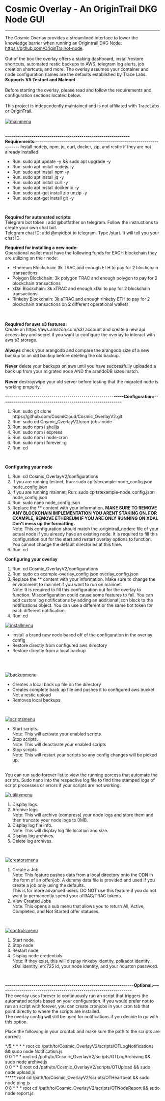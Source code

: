 # Cosmic Overlay - An OriginTrail DKG Node GUI
------------------------------------------------------------------------------------------------------------------------------------------------------------------
The Cosmic Overlay provides a streamlined interface to lower the knowledge barrier when running an Origintrail DKG Node: https://github.com/OriginTrail/ot-node.
<br><br>
Out of the box the overlay offers a staking dashboard, install/restore shortcuts, automated restic backups to AWS, telegram log alerts, job creation shortcuts, and more. The overlay assumes your container and node configuration names are the defaults established by Trace Labs.  <b>Supports V5 Testnet and Mainnet</b>
<br><br>
Before starting the overlay, please read and follow the requirements and configuration sections located below.
<br><br>
This project is independently maintained and is not affiliated with TraceLabs or OriginTrail.
<br><br>
<a href="https://ibb.co/pZP2Hff"><img src="https://i.ibb.co/pZP2Hff/mainmenu.png" alt="mainmenu" border="0"></a>
<br><br>

<b>--------------------------------------------------------------Requirements:--------------------------------------------------------------------</b>
Install nodejs, npm, jq, curl, docker, zip, and restic if they are not already installed.
<ul>
<li>Run: sudo apt update -y && sudo apt upgrade -y</li>
<li>Run: sudo apt install nodejs -y</li>
<li>Run: sudo apt install npm -y</li>
<li>Run: sudo apt install jq -y</li>
<li>Run: sudo apt install curl -y</li>
<li>Run: sudo apt install docker.io -y</li>
<li>Run: sudo apt-get install zip unzip -y</li>
<li>Run: sudo apt-get install git -y</li>
</ul><br>

<b>Required for automated scripts:</b><br>
Telegram bot token : add @botfather on telegram. Follow the instructions to create your own chat bot.<br>
Telegram chat ID: add @myidbot to telegram. Type /start. It will tell you your chat ID.<br>

<b>Required for installing a new node:</b><br>
Operational wallet must have the following funds for EACH blockchain they are utilizing on their node:
  <ul>
  <li>Ethereum Blockchain: 3k TRAC and enough ETH to pay for 2 blockchain transactions</li>
  <li>Polygon Blockchain: 3k polygon TRAC and enough polygon to pay for 2 blockchain transactions</li>
  <li>xDai Blockchain: 3k xTRAC and enough xDai to pay for 2 blockchain transactions</li>
  <li>Rinkeby Blockchain: 3k aTRAC and enough rinkeby ETH to pay for 2 blockchain transactions on <b>2</b> different operational wallets</li>
  </ul>
<br>
<br>
<b>Required for aws s3 features:</b><br>
Create an https://aws.amazon.com/s3/ account and create a new api access key and secret if you want to configure the overlay to interact with aws s3 storage.
<br><br>
<b>Always</b> check your arangodb and compare the arangodb size of a new backup to an old backup before deleting the old backup.<br><br>
<b>Never</b> delete your backups on aws until you have successfully uploaded a back up from your migrated node AND the arandoDB sizes match.<br><br>
<b>Never</b> destroy/wipe your old server before testing that the migrated node is working properly.

<b>-----------------------------------------------------------Configuration:------------------------------------------------------------</b>

<ol>
<li>Run: sudo git clone https://github.com/CosmiCloud/Cosmic_OverlayV2.git</li>
<li>Run: sudo cd Cosmic_OverlayV2/cron-jobs-node</li>
<li>Run: sudo npm i shelljs</li>
<li>Run: sudo npm i express</li>
<li>Run: sudo npm i node-cron</li>
<li>Run: sudo npm i forever -g</li>
<li>Run: cd</li>
</ol>
<br>

<b>Configuring your node</b>
<ol>
<li>Run: cd Cosmic_OverlayV2/configurations</li>
<li>If you are running testnet, Run: sudo cp tstexample-node_config.json node_config.json</li>
<li>If you are running mainnet, Run: sudo cp tstexample-node_config.json node_config.json</li>
<li>Run: sudo nano node_config.json</li>
<li>Replace the ** content with your information. <b> MAKE SURE TO REMOVE ANY BLOCKCHAIN IMPLEMENTATION YOU ARENT STAKING ON. FOR EXAMPLE, REMOVE ETHEREUM IF YOU ARE ONLY RUNNING ON XDAI. Don't mess up the formatting.</b><br>
  Note: This configuration should match the .origintrail_noderc file of your actual node if you already have an existing node. It is required to fill this configuration out for the start and restart overlay options to function. You cannot change the default directories at this time.
</li>
<li>Run: cd</li>
</ol>

<b>Configuring your overlay</b>
<ol>
<li>Run: cd Cosmic_OverlayV2/configurations</li>
<li>Run: sudo cp example-overlay_config.json overlay_config.json</li>
<li>Replace the ** content with your information. Make sure to change the environment to mainnet if you want to run on mainnet.<br>
  Note: It is required to fill this configuration out for the overlay to function. Misconfiguration could cause some features to fail. You can add custom log notifications by adding an additional json block to the notifications object. You can use a different or the same bot token for each different notification.
</li>
<li>Run: cd</li>
</ol>

<a href="https://ibb.co/zF7KrFN"><img src="https://i.ibb.co/zF7KrFN/installmenu.png" alt="installmenu" border="0"></a><br>
<ul>
<li>Install a brand new node based off of the configuration in the overlay config</li>
<li>Restore directly from configured aws directory</li>
<li>Restore directly from a local backup</li><br>
</ul><br>

<a href="https://ibb.co/SvJzrf3"><img src="https://i.ibb.co/SvJzrf3/backupmenu.png" alt="backupmenu" border="0"></a><br>
<ul>
<li>Creates a local back up file on the directory</li>
<li>Creates complete back up file and pushes it to configured aws bucket. Not a restic upload</li>
<li>Removes local backups</li>
</ul><br>

<a href="https://ibb.co/MpP0zR5"><img src="https://i.ibb.co/MpP0zR5/scriptsmenu.png" alt="scriptsmenu" border="0"></a>
<ul>
<li>Start scripts. <br>
Note: This will activate your enabled scripts</li>
<li>Stop scripts. <br>
Note: This will deactivate your enabled scripts</li>
<li>Stop scripts<br>
Note: This will restart your scripts so any config changes will be picked up.</li>
</ul><br>
You can run sudo forever list to view the running porcess that automate the scripts. Sudo nano into the respective log file to find time stamped logs of script processes or errors if your scripts are not working.<br>

<a href="https://ibb.co/C7QxtB9"><img src="https://i.ibb.co/C7QxtB9/utilitymenu.png" alt="utilitymenu" border="0"></a>
<ol>
<li>Display logs.</li>
<li>Archive logs. <br>
Note: This will archive (compress) your node logs and store them and then truncate your node logs to 0MB.</li>
<li>Display log file info. <br>
Note: This will display log file location and size.</li>
<li>Display log archives.</li>
<li>Delete log archives.</li>
</ol><br>

<a href="https://ibb.co/6H2p8Ht"><img src="https://i.ibb.co/6H2p8Ht/creatorsmenu.png" alt="creatorsmenu" border="0"></a>
<ol>
<li>Create a Job<br>
Note: This feature pushes data from a local directory onto the ODN in the form of an offer/job. A dummy data file is provided and used if you create a job only using the defaults.<br>
This is for more advanced users. DO NOT use this feature if you do not want to permanently spend your aTRAC/TRAC tokens.
</li>
<li>View Created Jobs<br>
Note: This opens a sub menu that allows you to return All, Active, Completed, and Not Started offer statuses.
</li>
</ol><br>

<a href="https://ibb.co/Yk7r0mX"><img src="https://i.ibb.co/Yk7r0mX/controlsmenu.png" alt="controlsmenu" border="0"></a>
<ol>
<li>Start node.</li>
<li>Stop node</li>
<li>Restart node</li>
<li>Display node credentials <br>
Note: If they exist, this will display rinkeby identity, polkadot identity, xDai identity, erc725 id, your node identity, and your houston password.
</li>
</ol><br>

<b>----------------------------------------------------------------Optional:------------------------------------------------------------------</b><br>
The overlay uses forever to continuously run an script that triggers the automated scripts based on your configuration. If you would prefer not to run an script with forever, you can create cronjobs in your cron tab that point directly to where the scripts are installed.<br>
The overlay config will still be used for notifications if you decide to go with this option.<br>

Place the following in your crontab and make sure the path to the scripts are correct:<br>

*/5 * * * * root cd /path/to/Cosmic_OverlayV2/scripts/OTLogNotifications && sudo node Notification.js<br>
0 0 1 * * root cd /path/to/Cosmic_OverlayV2/scripts/OTLogArchiving && sudo node archive.js<br>
0 0 * * 0 root cd /path/to/Cosmic_OverlayV2/scripts/OTUpload && sudo node upload.js<br>
***** root cd /path/to/Cosmic_OverlayV2/scripts/OTHeartbeat && sudo node ping.js<br>
0 8 * * * root cd /path/to/Cosmic_OverlayV2/scripts/OTNodeReport && sudo node report.js
